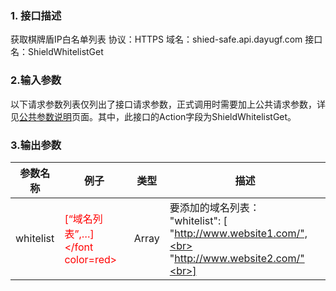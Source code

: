 ### 1. 接口描述
获取棋牌盾IP白名单列表
协议：HTTPS
域名：shied-safe.api.dayugf.com
接口名：ShieldWhitelistGet

### 2.输入参数
以下请求参数列表仅列出了接口请求参数，正式调用时需要加上公共请求参数，详见[公共参数说明](http://tce.fsphere.cn/document/product/295/7279)页面。其中，此接口的Action字段为ShieldWhitelistGet。

### 3.输出参数

| 参数名称 | 例子 | 类型 | 描述 |
|---------|---------|---------|---------|
| whitelist | <font color=red> [“域名列表”,…] </font color=red> | Array |要添加的域名列表：<br>"whitelist": [<br>"http://www.website1.com/",<br> "http://www.website2.com/"<br>] |